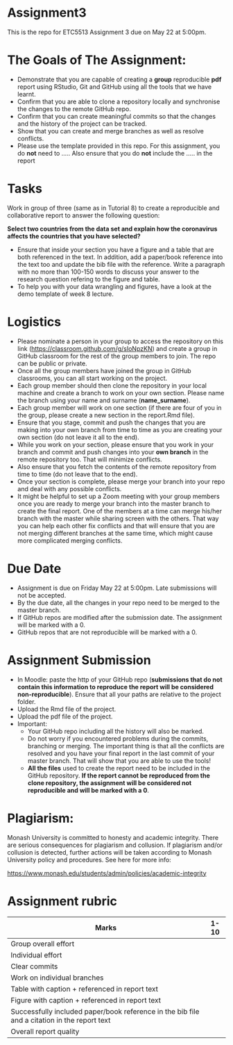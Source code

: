 # Assignment3

This is the repo for ETC5513 Assignment 3 due on May 22 at 5:00pm.


# The Goals of The Assignment:

- Demonstrate that you are capable of creating a **group** reproducible **pdf** report using RStudio, Git and GitHub using all the tools that we have learnt.
- Confirm that you are able to clone a repository locally and synchronise the changes to the remote GitHub repo.
- Confirm that you can create meaningful commits so that the changes and the history of the project can be tracked.
- Show that you can create and merge branches as well as resolve conflicts.
- Please use the template provided in this repo. For this assignment, you do **not** need to ..... Also ensure that you do **not** include the ..... in the report


# Tasks 

Work in group of three (same as in Tutorial 8) to create a reproducible and collaborative report to answer the following question:

**Select two countries from the data set and explain how the coronavirus affects the countries that you have selected?** 

- Ensure that inside your section you have a figure and a table that are both referenced in the text. In addition, add a paper/book reference into the text too and update the bib file with the reference. Write a paragraph with no more than 100-150 words to discuss your answer to the research question refering to the figure and table.
- To help you with your data wrangling and figures, have a look at the demo template of week 8 lecture. 


# Logistics
- Please nominate a person in your group to access the repository on this link (https://classroom.github.com/g/sIoNpzKN) and create a group in GitHub classroom for the rest of the group members to join. The repo can be public or private. 
- Once all the group members have joined the group in GitHub classrooms, you can all start working on the project.
- Each group member should then clone the repository in your local machine and create a branch to work on your own section. Please name the branch using your name and surname (**name_surname**).
- Each group member will work on one section (if there are four of you in the group, please create a new section in the report.Rmd file).
- Ensure that you stage, commit and push the changes that you are making into your own branch from time to time as you are creating your own section (do not leave it all to the end).
- While you work on your section, please ensure that you work in your branch and commit and push changes into your **own branch** in the remote repository too. That will minimize conflicts.
- Also ensure that you fetch the contents of the remote repository from time to time (do not leave that to the end).
- Once your section is complete, please merge your branch into your repo and deal with any possible conflicts. 
- It might be helpful to set up a Zoom meeting with your group members once you are ready to merge your branch into the master branch to create the final report. One of the members at a time can merge his/her branch with the master while sharing screen with the others. That way you can help each other fix conflicts and that will ensure that you are not merging different branches at the same time, which might cause more complicated merging conflicts.


# Due Date

- Assignment is due on Friday May 22 at 5:00pm. Late submissions will not be accepted.
- By the due date, all the changes in your repo need to be merged to the master branch.
- If GitHub repos are modified after the submission date. The assignment will be marked with a 0.
- GitHub repos that are not reproducible will be marked with a 0.


# Assignment Submission 

- In Moodle: paste the http of your GitHub repo (**submissions that do not contain this information to reproduce the report will be considered non-reproducible**). Ensure that all your paths are relative to the project folder.
- Upload the Rmd file of the project.
- Upload the pdf file of the project.
- Important:
    - Your GitHub repo including all the history will also be marked. 
    - Do not worry if you encountered problems during the commits, branching or merging. The important thing is that all the conflicts are resolved and you have your final report in the last commit of your master branch. That will show that you are able to use the tools!
    - **All the files** used to create the report need to be included in the GitHub repository. **If the report cannot be reproduced from the clone repository, the assignment will be considered not reproducible and will be marked with a 0**.


# Plagiarism: 

Monash University is committed to honesty and academic integrity. There are serious consequences for plagiarism and collusion. If plagiarism and/or collusion is detected, further actions will be taken according to Monash University policy and procedures. See here for more info:

https://www.monash.edu/students/admin/policies/academic-integrity


# Assignment rubric

| Marks                    |1-10 |
|--------------------------|:---:|
| Group overall effort     |     | 
| Individual effort        |     | 
| Clear commits            |     | 
| Work on individual branches   |     |
| Table with caption + referenced in report text   |     |
| Figure with caption + referenced in report text   |     |
| Successfully included paper/book reference in the bib file and a citation in the report text   |     |
| Overall report quality   |     |






